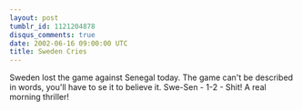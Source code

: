 ```yaml
---
layout: post
tumblr_id: 1121204878
disqus_comments: true
date: 2002-06-16 09:00:00 UTC
title: Sweden Cries
---
```


Sweden lost the game against Senegal today. The game can't be described in words, you'll have to se it to believe it. Swe-Sen - 1-2 - Shit! A real morning thriller!
